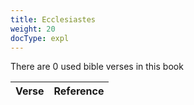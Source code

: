 ```yaml
---
title: Ecclesiastes
weight: 20
docType: expl
---
```


There are 0 used bible verses in this book

| Verse | Reference |
|-------|-----------|

